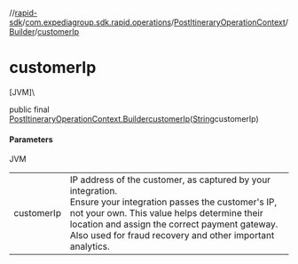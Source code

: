 //[rapid-sdk](../../../../index.md)/[com.expediagroup.sdk.rapid.operations](../../index.md)/[PostItineraryOperationContext](../index.md)/[Builder](index.md)/[customerIp](customer-ip.md)

# customerIp

[JVM]\

public final [PostItineraryOperationContext.Builder](index.md)[customerIp](customer-ip.md)([String](https://docs.oracle.com/javase/8/docs/api/java/lang/String.html)customerIp)

#### Parameters

JVM

| | |
|---|---|
| customerIp | IP address of the customer, as captured by your integration.<br> Ensure your integration passes the customer's IP, not your own. This value helps determine their location and assign the correct payment gateway.<br> Also used for fraud recovery and other important analytics. |
